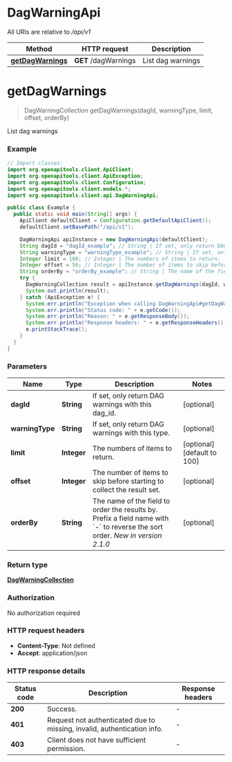 # DagWarningApi

All URIs are relative to */api/v1*

| Method | HTTP request | Description |
|------------- | ------------- | -------------|
| [**getDagWarnings**](DagWarningApi.md#getDagWarnings) | **GET** /dagWarnings | List dag warnings |


<a id="getDagWarnings"></a>
# **getDagWarnings**
> DagWarningCollection getDagWarnings(dagId, warningType, limit, offset, orderBy)

List dag warnings

### Example
```java
// Import classes:
import org.openapitools.client.ApiClient;
import org.openapitools.client.ApiException;
import org.openapitools.client.Configuration;
import org.openapitools.client.models.*;
import org.openapitools.client.api.DagWarningApi;

public class Example {
  public static void main(String[] args) {
    ApiClient defaultClient = Configuration.getDefaultApiClient();
    defaultClient.setBasePath("/api/v1");

    DagWarningApi apiInstance = new DagWarningApi(defaultClient);
    String dagId = "dagId_example"; // String | If set, only return DAG warnings with this dag_id.
    String warningType = "warningType_example"; // String | If set, only return DAG warnings with this type.
    Integer limit = 100; // Integer | The numbers of items to return.
    Integer offset = 56; // Integer | The number of items to skip before starting to collect the result set.
    String orderBy = "orderBy_example"; // String | The name of the field to order the results by. Prefix a field name with `-` to reverse the sort order.  *New in version 2.1.0* 
    try {
      DagWarningCollection result = apiInstance.getDagWarnings(dagId, warningType, limit, offset, orderBy);
      System.out.println(result);
    } catch (ApiException e) {
      System.err.println("Exception when calling DagWarningApi#getDagWarnings");
      System.err.println("Status code: " + e.getCode());
      System.err.println("Reason: " + e.getResponseBody());
      System.err.println("Response headers: " + e.getResponseHeaders());
      e.printStackTrace();
    }
  }
}
```

### Parameters

| Name | Type | Description  | Notes |
|------------- | ------------- | ------------- | -------------|
| **dagId** | **String**| If set, only return DAG warnings with this dag_id. | [optional] |
| **warningType** | **String**| If set, only return DAG warnings with this type. | [optional] |
| **limit** | **Integer**| The numbers of items to return. | [optional] [default to 100] |
| **offset** | **Integer**| The number of items to skip before starting to collect the result set. | [optional] |
| **orderBy** | **String**| The name of the field to order the results by. Prefix a field name with &#x60;-&#x60; to reverse the sort order.  *New in version 2.1.0*  | [optional] |

### Return type

[**DagWarningCollection**](DagWarningCollection.md)

### Authorization

No authorization required

### HTTP request headers

 - **Content-Type**: Not defined
 - **Accept**: application/json

### HTTP response details
| Status code | Description | Response headers |
|-------------|-------------|------------------|
| **200** | Success. |  -  |
| **401** | Request not authenticated due to missing, invalid, authentication info. |  -  |
| **403** | Client does not have sufficient permission. |  -  |

